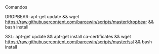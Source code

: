Comandos

DROPBEAR:
apt-get update && wget https://raw.githubusercontent.com/barcewin/scripts/master/dropbear && bash install

SSL:
apt-get update && apt-get install ca-certificates && wget https://raw.githubusercontent.com/barcewin/scripts/master/ssl && bash install
